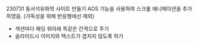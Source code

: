 2 3 0 7 3 1 
동서석유화학 사이트 만들기
AOS 기능을 사용하여 스크롤 애니메이션을 추가하였음. (가독성을 위해 반응형에선 제외)

* 섹션마다 패딩 위아래 똑같은 간격으로 주기
* 슬라이드시 이미지와 텍스트가 겹치지 않도록 하기
